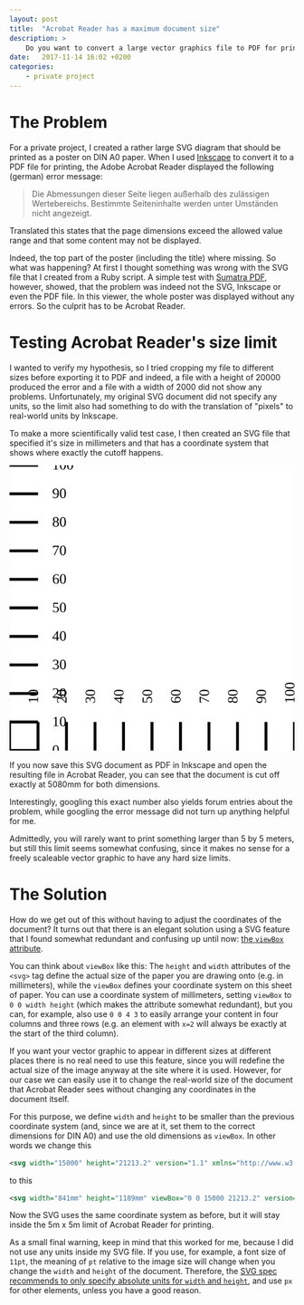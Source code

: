 ```yaml
---
layout: post
title:  "Acrobat Reader has a maximum document size"
description: >
    Do you want to convert a large vector graphics file to PDF for printing? It should better not exceed 5080mm in width or height, or otherwise the Acrobat Reader will crop the edges when it is displayed.
date:   2017-11-14 16:02 +0200
categories:
    - private project
---
```


# The Problem

For a private project, I created a rather large SVG diagram that should be printed as a poster on DIN A0 paper.
When I used [Inkscape](https://inkscape.org/) to convert it to a PDF file for printing, the Adobe Acrobat Reader displayed the following (german) error message:

> Die Abmessungen dieser Seite liegen außerhalb des zulässigen Wertebereichs. Bestimmte Seiteninhalte werden unter Umständen nicht angezeigt.

Translated this states that the page dimensions exceed the allowed value range and that some content may not be displayed.

Indeed, the top part of the poster (including the title) where missing. So what was happening? At first I thought something was wrong with the SVG file that I created from a Ruby script. A simple test with [Sumatra PDF](https://www.sumatrapdfreader.org/free-pdf-reader.html), however, showed, that the problem was indeed not the SVG, Inkscape or even the PDF file. In this viewer, the whole poster was displayed without any errors. So the culprit has to be Acrobat Reader.

# Testing Acrobat Reader's size limit

I wanted to verify my hypothesis, so I tried cropping my file to different sizes before exporting it to PDF and indeed, a file with a height of 20000 produced the error and a file with a width of 2000 did not show any problems.
Unfortunately, my original SVG document did not specify any units, so the limit also had something to do with the translation of "pixels" to real-world units by Inkscape.

To make a more scientifically valid test case, I then created an SVG file that specified it's size in millimeters and that has a coordinate system that shows where exactly the cutoff happens.

<a href="/assets/img/measure_band.svg"><img style="background-color:white" src="/assets/img/measure_band_small.svg" alt="SVG coordinate system"/></a>

If you now save this SVG document as PDF in Inkscape and open the resulting file in Acrobat Reader, you can see that the document is cut off exactly at 5080mm for both dimensions.

Interestingly, googling this exact number also yields forum entries about the problem, while googling the error message did not turn up anything helpful for me.

Admittedly, you will rarely want to print something larger than 5 by 5 meters, but still this limit seems somewhat confusing, since it makes no sense for a freely scaleable vector graphic to have any hard size limits.

# The Solution

How do we get out of this without having to adjust the coordinates of the document? It turns out that there is an elegant solution using a SVG feature that I found somewhat redundant and confusing up until now: [the `viewBox` attribute](https://www.sarasoueidan.com/blog/svg-coordinate-systems/).

You can think about `viewBox` like this: The `height` and `width` attributes of the `<svg>` tag define the actual size of the paper you are drawing onto (e.g. in millimeters), while the `viewBox` defines your coordinate system on this sheet of paper. You can use a coordinate system of millimeters, setting `viewBox` to `0 0 width height` (which makes the attribute somewhat redundant), but you can, for example, also use `0 0 4 3` to easily arrange your content in four columns and three rows (e.g. an element with `x=2` will always be exactly at the start of the third column).

If you want your vector graphic to appear in different sizes at different places there is no real need to use this feature, since you will redefine the actual size of the image anyway at the site where it is used. However, for our case we can easily use it to change the real-world size of the document that Acrobat Reader sees without changing any coordinates in the document itself.

For this purpose, we define `width` and `height` to be smaller than the previous coordinate system (and, since we are at it, set them to the correct dimensions for DIN A0) and use the old dimensions as `viewBox`. In other words we change this

```xml
<svg width="15000" height="21213.2" version="1.1" xmlns="http://www.w3.org/2000/svg"> ... </svg>
```

to this

```xml
<svg width="841mm" height="1189mm" viewBox="0 0 15000 21213.2" version="1.1" xmlns="http://www.w3.org/2000/svg"> ... </svg>
```

Now the SVG uses the same coordinate system as before, but it will stay inside the 5m x 5m limit of Acrobat Reader for printing.

As a small final warning, keep in mind that this worked for me, because I did not use any units inside my SVG file. If you use, for example, a font size of `11pt`, the meaning of `pt` relative to the image size will change when you change the `width` and `height` of the document. Therefore, the [SVG spec recommends to only specify absolute units for `width` and `height`](https://www.w3.org/TR/SVG/coords.html#Units), and use `px` for other elements, unless you have a good reason.